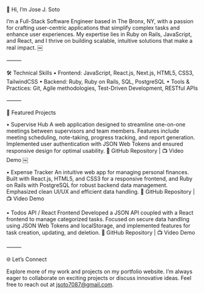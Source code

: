 👋 Hi, I’m Jose J. Soto

I’m a Full-Stack Software Engineer based in The Bronx, NY, with a passion for crafting user-centric applications that simplify complex tasks and enhance user experiences. My expertise lies in Ruby on Rails, JavaScript, and React, and I thrive on building scalable, intuitive solutions that make a real impact. ￼

⸻

🛠️ Technical Skills
	•	Frontend: JavaScript, React.js, Next.js, HTML5, CSS3, TailwindCSS
	•	Backend: Ruby, Ruby on Rails, SQL, PostgreSQL
	•	Tools & Practices: Git, Agile methodologies, Test-Driven Development, RESTful APIs

⸻

🚀 Featured Projects
	
•	Supervise Hub
A web application designed to streamline one-on-one meetings between supervisors and team members. Features include meeting scheduling, note-taking, progress tracking, and report generation. Implemented user authentication with JSON Web Tokens and ensured responsive design for optimal usability.
🔗 GitHub Repository | 📺 Video Demo ￼
	
•	Expense Tracker
An intuitive web app for managing personal finances. Built with React.js, HTML5, and CSS3 for a responsive frontend, and Ruby on Rails with PostgreSQL for robust backend data management. Emphasized clean UI/UX and efficient data handling.
🔗 GitHub Repository | 📺 Video Demo
	
•	Todos API / React Frontend
Developed a JSON API coupled with a React frontend to manage categorized tasks. Focused on secure data handling using JSON Web Tokens and localStorage, and implemented features for task creation, updating, and deletion.
🔗 GitHub Repository | 📺 Video Demo

⸻

🌐 Let’s Connect

Explore more of my work and projects on my portfolio website. I’m always eager to collaborate on exciting projects or discuss innovative ideas. Feel free to reach out at jsoto7087@gmail.com.
